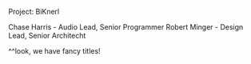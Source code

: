 Project: BiKnerl

Chase Harris - Audio Lead, Senior Programmer
Robert Minger - Design Lead, Senior Architecht

^^look, we have fancy titles!